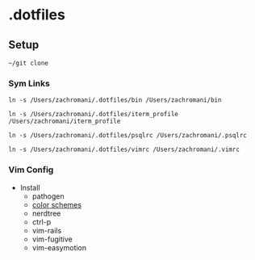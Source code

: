 # .dotfiles

## Setup

`~/git clone`

### Sym Links

```
ln -s /Users/zachromani/.dotfiles/bin /Users/zachromani/bin

ln -s /Users/zachromani/.dotfiles/iterm_profile /Users/zachromani/iterm_profile

ln -s /Users/zachromani/.dotfiles/psqlrc /Users/zachromani/.psqlrc

ln -s /Users/zachromani/.dotfiles/vimrc /Users/zachromani/.vimrc
```

### Vim Config

- Install
  - pathogen
  - [color schemes](https://github.com/flazz/vim-colorschemes)
  - nerdtree
  - ctrl-p
  - vim-rails
  - vim-fugitive
  - vim-easymotion
